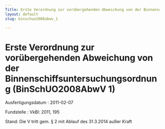 ```yaml
---
Title: Erste Verordnung zur vorübergehenden Abweichung von der Binnenschiffsuntersuchungsordnung
layout: default
slug: binschuo2008abwv_1

---
```


# Erste Verordnung zur vorübergehenden Abweichung von der Binnenschiffsuntersuchungsordnung (BinSchUO2008AbwV 1)

Ausfertigungsdatum
:   2011-02-07

Fundstelle
:   VkBl: 2011, 195

Stand: Die V tritt gem. § 2 mit Ablauf des 31.3.2014 außer Kraft
